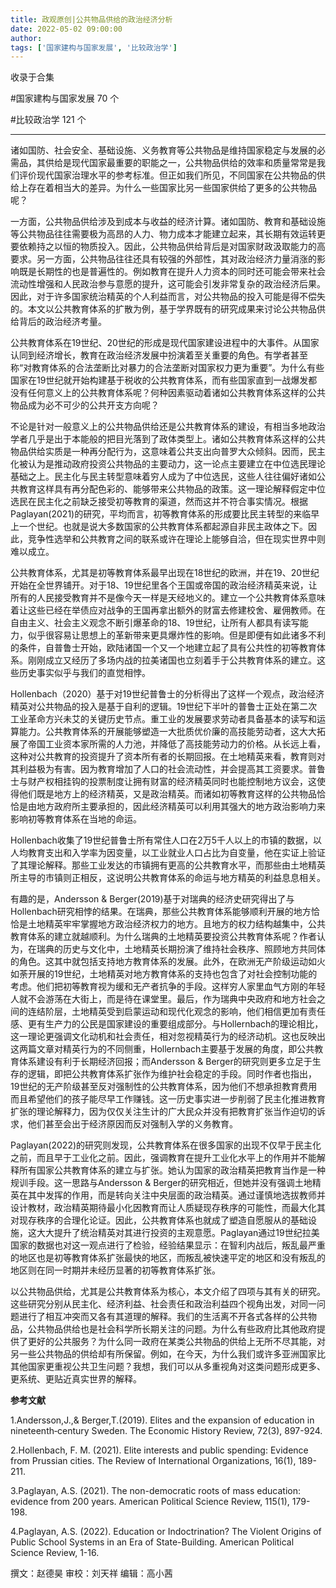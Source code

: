 ```yaml
---
title: 政观原创|公共物品供给的政治经济分析
date: 2022-05-02 09:00:00
author: 
tags: ['国家建构与国家发展', '比较政治学']
---
```



收录于合集

#国家建构与国家发展 70 个

#比较政治学 121 个

****

诸如国防、社会安全、基础设施、义务教育等公共物品是维持国家稳定与发展的必需品，其供给是现代国家最重要的职能之一，公共物品供给的效率和质量常常是我们评价现代国家治理水平的参考标准。但正如我们所见，不同国家在公共物品的供给上存在着相当大的差异。为什么一些国家比另一些国家供给了更多的公共物品呢？

  

一方面，公共物品供给涉及到成本与收益的经济计算。诸如国防、教育和基础设施等公共物品往往需要极为高昂的人力、物力成本才能建立起来，其长期有效运转更要依赖持之以恒的物质投入。因此，公共物品供给背后是对国家财政汲取能力的高要求。另一方面，公共物品往往还具有较强的外部性，其对政治经济力量消涨的影响既是长期性的也是普遍性的。例如教育在提升人力资本的同时还可能会带来社会流动性增强和人民政治参与意愿的提升，这可能会引发非常复杂的政治经济后果。因此，对于许多国家统治精英的个人利益而言，对公共物品的投入可能是得不偿失的。本文以公共教育体系的扩散为例，基于学界既有的研究成果来讨论公共物品供给背后的政治经济考量。

  

公共教育体系在19世纪、20世纪的形成是现代国家建设进程中的大事件。从国家认同到经济增长，教育在政治经济发展中扮演着至关重要的角色。有学者甚至称“对教育体系的合法垄断比对暴力的合法垄断对国家权力更为重要”。为什么有些国家在19世纪就开始构建基于税收的公共教育体系，而有些国家直到一战爆发都没有任何意义上的公共教育体系呢？何种因素驱动着诸如公共教育体系这样的公共物品成为必不可少的公共开支方向呢？

  

不论是针对一般意义上的公共物品供给还是公共教育体系的建设，有相当多地政治学者几乎是出于本能般的把目光落到了政体类型上。诸如公共教育体系这样的公共物品供给实质是一种再分配行为，这意味着公共支出向普罗大众倾斜。因而，民主化被认为是推动政府投资公共物品的主要动力，这一论点主要建立在中位选民理论基础之上。民主化与民主转型意味着穷人成为了中位选民，这些人往往偏好诸如公共教育这样具有再分配色彩的、能够带来公共物品的政策。这一理论解释假定中位选民在民主化之前缺乏接受初等教育的渠道，然而这并不符合事实情况。根据Paglayan(2021)的研究，平均而言，初等教育体系的形成要比民主转型的来临早上一个世纪。也就是说大多数国家的公共教育体系都起源自非民主政体之下。因此，竞争性选举和公共教育之间的联系或许在理论上能够自洽，但在现实世界中则难以成立。

  

公共教育体系，尤其是初等教育体系最早出现在18世纪的欧洲，并在19、20世纪开始在全世界铺开。对于18、19世纪里各个王国或帝国的政治经济精英来说，让所有的人民接受教育并不是像今天一样是天经地义的。建立一个公共教育体系意味着让这些已经在举债应对战争的王国再拿出额外的财富去修建校舍、雇佣教师。在自由主义、社会主义观念不断引爆革命的18、19世纪，让所有人都具有读写能力，似乎很容易让思想上的革新带来更具爆炸性的影响。但是即便有如此诸多不利的条件，自普鲁士开始，欧陆诸国一个又一个地建立起了具有公共性的初等教育体系。刚刚成立又经历了多场内战的拉美诸国也立刻着手于公共教育体系的建立。这些历史事实似乎与我们的直觉相悖。

  

Hollenbach（2020）基于对19世纪普鲁士的分析得出了这样一个观点，政治经济精英对公共物品的投入是基于自利的逻辑。19世纪下半叶的普鲁士正处在第二次工业革命方兴未艾的关键历史节点。重工业的发展要求劳动者具备基本的读写和运算能力。公共教育体系的开展能够塑造一大批质优价廉的高技能劳动者，这大大拓展了帝国工业资本家所需的人力池，并降低了高技能劳动力的价格。从长远上看，这种对公共教育的投资提升了资本所有者的长期回报。在土地精英来看，教育则对其利益极为有害。因为教育增加了人口的社会流动性，并会提高其工资要求。普鲁士与财产权相挂钩的投票制度让拥有财富的经济精英同时也能控制地方议会，这使得他们既是地方上的经济精英，又是政治精英。而诸如初等教育这样的公共物品恰恰是由地方政府所主要承担的，因此经济精英可以利用其强大的地方政治影响力来影响初等教育体系在当地的命运。

  

Hollenbach收集了19世纪普鲁士所有常住人口在2万5千人以上的市镇的数据，以人均教育支出和入学率为因变量，以工业就业人口占比为自变量，他在实证上验证了其理论解释。那些工业发达的市镇拥有更高的公共教育水平，而那些由土地精英所主导的市镇则正相反，这说明公共教育体系的命运与地方精英的利益息息相关。

  

有趣的是，Andersson &
Berger(2019)基于对瑞典的经济史研究得出了与Hollenbach研究相悖的结果。在瑞典，那些公共教育体系能够顺利开展的地方恰恰是土地精英牢牢掌握地方政治经济权力的地方。且地方的权力结构越集中，公共教育体系的建立就越顺利。为什么瑞典的土地精英要投资公共教育体系呢？作者认为，在瑞典的历史与文化中，土地精英长期扮演了维持社会秩序、照顾地方共同体的角色。这其中就包括支持地方教育体系的发展。此外，在欧洲无产阶级运动如火如荼开展的19世纪，土地精英对地方教育体系的支持也包含了对社会控制功能的考虑。他们把初等教育视为缓和无产者抗争的手段。这样穷人家里血气方刚的年轻人就不会游荡在大街上，而是待在课堂里。最后，作为瑞典中央政府和地方社会之间的连结阶层，土地精英受到启蒙运动和现代化观念的影响，他们相信更加有责任感、更有生产力的公民是国家建设的重要组成部分。与Hollernbach的理论相比，这一理论更强调文化动机和社会责任，相对忽视精英行为的经济动机。这也反映出这两篇文章对精英行为的不同侧重，Hollernbach主要基于发展的角度，即公共教育体系建设有利于长期经济回报；而Andersson
&
Berger的研究则更多立足于生存的逻辑，即把公共教育体系扩张作为维护社会稳定的手段。同时作者也指出，19世纪的无产阶级甚至反对强制性的公共教育体系，因为他们不想承担教育费用而且希望他们的孩子能尽早工作赚钱。这一历史事实进一步削弱了民主化推进教育扩张的理论解释力，因为仅仅关注生计的广大民众并没有把教育扩张当作迫切的诉求，他们甚至会出于经济原因而反对强制入学的义务教育。

  

Paglayan(2022)的研究则发现，公共教育体系在很多国家的出现不仅早于民主化之前，而且早于工业化之前。因此，强调教育在提升工业化水平上的作用并不能解释所有国家公共教育体系的建立与扩张。她认为国家的政治精英把教育当作是一种规训手段。这一思路与Andersson
&
Berger的研究相近，但她并没有强调土地精英在其中发挥的作用，而是转向关注中央层面的政治精英。通过谨慎地选拔教师并设计教材，政治精英期待最小化因教育而让人质疑现存秩序的可能性，而最大化其对现存秩序的合理化论证。因此，公共教育体系也就成了塑造自愿服从的基础设施，这大大提升了统治精英对其进行投资的主观意愿。Paglayan通过19世纪拉美国家的数据也对这一观点进行了检验，经验结果显示：在智利内战后，叛乱最严重的地区也是初等教育体系扩张最快的地区，而叛乱被快速平定的地区和没有叛乱的地区则在同一时期并未经历显著的初等教育体系扩张。

  

以公共物品供给，尤其是公共教育体系为核心，本文介绍了四项与其有关的研究。这些研究分别从民主化、经济利益、社会责任和政治利益四个视角出发，对同一问题进行了相互冲突而又各有其道理的解释。我们的生活离不开各式各样的公共物品，公共物品供给也是社会科学所长期关注的问题。为什么有些政府比其他政府提供了更好的公共服务？为什么同一政府在某类公共物品的供给上无所不尽其能，对另一些公共物品的供给却有所保留。例如，在今天，为什么我们或许多亚洲国家比其他国家更重视公共卫生问题？我想，我们可以从多重视角对这类问题形成更多、更系统、更贴近真实世界的解释。

 **参考文献**  

1.Andersson,J.,& Berger,T.(2019). Elites and the expansion of education in
nineteenth‐century Sweden. The Economic History Review, 72(3), 897-924.

  

2.Hollenbach, F. M. (2021). Elite interests and public spending: Evidence from
Prussian cities. The Review of International Organizations, 16(1), 189-211.  

  

3.Paglayan, A.S. (2021). The non-democratic roots of mass education: evidence
from 200 years. American Political Science Review, 115(1), 179-198.  

  

4.Paglayan, A.S. (2022). Education or Indoctrination? The Violent Origins of
Public School Systems in an Era of State-Building. American Political Science
Review, 1-16.  

  

撰文：赵德昊 审校：刘天祥 编辑：高小茜

